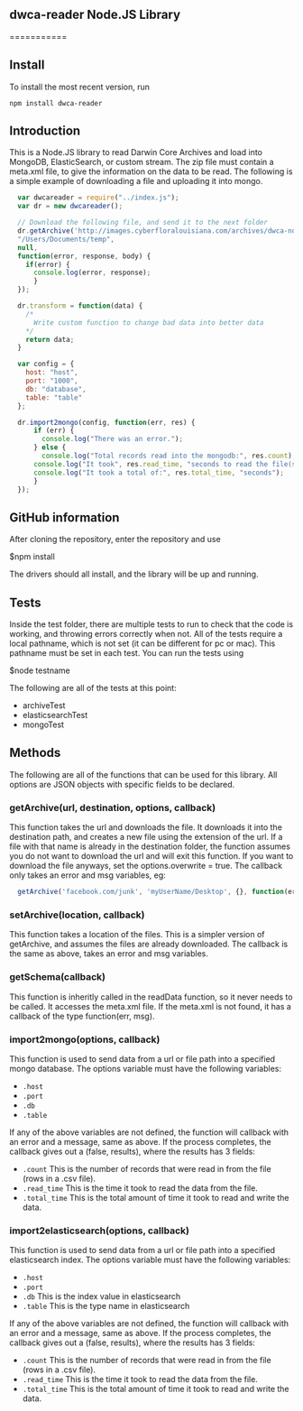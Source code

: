 ## dwca-reader Node.JS Library
===========
## Install

To install the most recent version, run 

`npm install dwca-reader`

## Introduction

This is a Node.JS library to read Darwin Core Archives and load into MongoDB, ElasticSearch, or custom stream.
The zip file must contain a meta.xml file, to give the information on the data to be read.
The following is a simple example of downloading a file and uploading it into mongo.

```javascript
  var dwcareader = require("../index.js");
  var dr = new dwcareader();

  // Download the following file, and send it to the next folder
  dr.getArchive('http://images.cyberfloralouisiana.com/archives/dwca-no/dwca-no.zip', 
  "/Users/Documents/temp", 
  null, 
  function(error, response, body) {
    if(error) {
      console.log(error, response);
	  }
  });

  dr.transform = function(data) {
    /*
	  Write custom function to change bad data into better data
    */
    return data;
  }

  var config = {
    host: "host",
    port: "1000",
    db: "database",
    table: "table"
  };

  dr.import2mongo(config, function(err, res) {
	  if (err) {
	  	console.log("There was an error.");
	  } else {
	  	console.log("Total records read into the mongodb:", res.count);
      console.log("It took", res.read_time, "seconds to read the file(s).");
      console.log("It took a total of:", res.total_time, "seconds");
	  }
  });
```

## GitHub information

After cloning the repository, enter the repository and use 

  $npm install
  
The drivers should all install, and the library will be up and running.

## Tests

Inside the test folder, there are multiple tests to run to check that the code is working, and throwing errors correctly when not.
All of the tests require a local pathname, which is not set (it can be different for pc or mac).  This pathname must be set
in each test.
You can run the tests using 

  $node testname

The following are all of the tests at this point: 

  * archiveTest
  * elasticsearchTest
  * mongoTest

## Methods

The following are all of the functions that can be used for this library.  All options are JSON objects with specific fields to be declared.


### getArchive(url, destination, options, callback)

This function takes the url and downloads the file.  It downloads it into the destination path, and creates a new file using the
extension of the url. If a file with that name is already in the destination folder, the function assumes you do not want to download
the url and will exit this function.  If you want to download the file anyways, set the options.overwrite = true.
The callback only takes an error and msg variables, eg:
```javascript
  getArchive('facebook.com/junk', 'myUserName/Desktop', {}, function(error, message) {}
```

### setArchive(location, callback)

This function takes a location of the files.  This is a simpler version of getArchive, and assumes the files are already downloaded.
The callback is the same as above, takes an error and msg variables.

### getSchema(callback)

This function is inheritly called in the readData function, so it never needs to be called. It accesses the meta.xml file. 
If the meta.xml is not found, it has a callback of the type function(err, msg).

### import2mongo(options, callback)

This function is used to send data from a url or file path into a specified mongo database.  The options variable must 
have the following variables:

  * `.host`
  * `.port`
  * `.db`
  * `.table`

If any of the above variables are not defined, the function will callback with an error and a message, same as above.
If the process completes, the callback gives out a (false, results), where the results has 3 fields:

  * `.count` This is the number of records that were read in from the file (rows in a .csv file).
  * `.read_time` This is the time it took to read the data from the file.
  * `.total_time` This is the total amount of time it took to read and write the data.

### import2elasticsearch(options, callback)

This function is used to send data from a url or file path into a specified elasticsearch index.  The options variable must 
have the following variables:

  * `.host`
  * `.port`
  * `.db` This is the index value in elasticsearch
  * `.table` This is the type name in elasticsearch

If any of the above variables are not defined, the function will callback with an error and a message, same as above.
If the process completes, the callback gives out a (false, results), where the results has 3 fields:

  * `.count` This is the number of records that were read in from the file (rows in a .csv file).
  * `.read_time` This is the time it took to read the data from the file.
  * `.total_time` This is the total amount of time it took to read and write the data.


